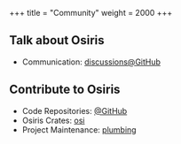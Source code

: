 +++
title = "Community"
weight = 2000
+++

## Talk about Osiris

* Communication: [discussions@GitHub](https://github.com/orgs/osiris-apis/discussions)

## Contribute to Osiris

* Code Repositories: [@GitHub](https://github.com/osiris-apis)
* Osiris Crates: [osi](https://github.com/osiris-apis/osi)
* Project Maintenance: [plumbing](https://github.com/osiris-apis/plumbing)
